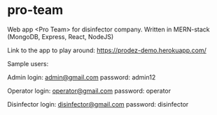 # pro-team
Web app &lt;Pro Team> for disinfector company. Written in MERN-stack (MongoDB, Express, React, NodeJS)

Link to the app to play around:
https://prodez-demo.herokuapp.com/

Sample users:

Admin
login: admin@gmail.com
password: admin12

Operator
login: operator@gmail.com
password: operator

Disinfector
login: disinfector@gmail.com
password: disinfector
